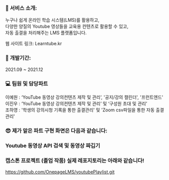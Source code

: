 ### 🎤 서비스 소개:
누구나 쉽게 온라인 학습 시스템(LMS)를 활용하고, <br/>
다양한 양질의 Youtube 영상들을 교육용 컨텐츠로 활용할 수 있고, <br/>
자동 출결을 처리해주는 LMS 플랫폼입니다. 

웹 사이트 링크: Learntube.kr

### 📅 개발기간:
<p> 2021.09 ~ 2021.12 </p>

### 💻 팀원 및 담당파트
이예원 : ‘YouTube 동영상 강의컨텐츠 제작 및 관리’, '공지/강의 캘린더', '프런트엔드' <br/>
이진우 : ‘YouTube 동영상 강의컨텐츠 제작 및 관리’ 및 ‘구성원 초대 및 관리’<br/>
조하영 : '학생의 강의시청 기록을 통한 출결관리' 및 'Zoom csv파일을 통한 자동 출결관리' <br/>

### 😎  제가 맡은 파트 구현 화면은 다음과 같습니다:
<p> </p>

### Youtube 동영상 API 검색 및 동영상 짜깁기


### 캡스톤 프로젝트 (졸업 작품) 실제 레포지토리는 아래와 같습니다!

https://github.com/OnepageLMS/youtubePlaylist.git


